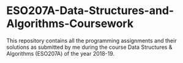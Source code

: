 # ESO207A-Data-Structures-and-Algorithms-Coursework

This repository contains all the programming assignments and their solutions as submitted by me during the course Data Structures & Algorithms (ESO207A) of the year 2018-19.
